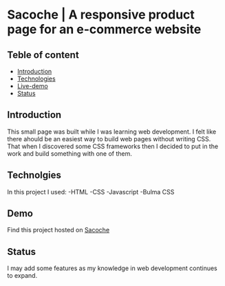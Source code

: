 # Sacoche | A responsive product page for an e-commerce website

## Teble of content
* [Introduction](#Introduction)
* [Technologies](#Technologies)
* [Live-demo](#Demo)
* [Status](#Status)

## Introduction
This small page was built while I was learning web development. I felt like there ahould be an easiest way to build web pages without writing CSS. That when I discovered some CSS frameworks then I decided to put in the work and build something with one of them.

## Technolgies
In this project I used:
-HTML
-CSS
-Javascript
-Bulma CSS

## Demo
Find this project hosted on [Sacoche](https://www.sacoche.netlify.app)

## Status
I may add some features as my knowledge in web development continues to expand. 
